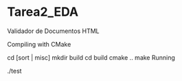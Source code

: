 # Tarea2_EDA
Validador de Documentos HTML

Compiling with CMake

cd [sort | misc]
mkdir build
cd build
cmake ..
make
Running

./test
